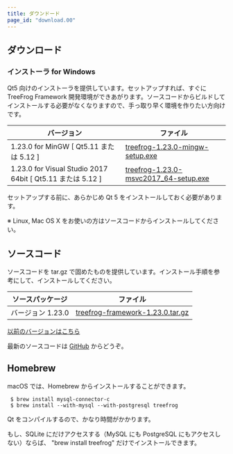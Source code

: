 ```yaml
---
title: ダウンドード
page_id: "download.00"
---
```


## ダウンロード

### インストーラ for Windows

Qt5 向けのインストーラを提供しています。セットアップすれば、すぐに TreeFrog Framework 開発環境ができあがります。ソースコードからビルドしてインストールする必要がなくなりますので、手っ取り早く環境を作りたい方向けです。

<div class="table-div" markdown="1">

| バージョン                                       | ファイル                                  |
|------------------------------------------------|---------------------------------------|
| 1.23.0 for MinGW [ Qt5.11 または 5.12 ]          | [<i class="fa fa-download" aria-hidden="true"></i> treefrog-1.23.0-mingw-setup.exe](https://github.com/treefrogframework/treefrog-framework/releases/download/v1.23.0/treefrog-1.23.0-mingw-setup.exe)       |
| 1.23.0 for Visual Studio 2017 64bit [ Qt5.11 または 5.12 ] | [<i class="fa fa-download" aria-hidden="true"></i> treefrog-1.23.0-msvc2017_64-setup.exe](https://github.com/treefrogframework/treefrog-framework/releases/download/v1.23.0/treefrog-1.23.0-msvc2017_64-setup.exe) |

</div>

セットアップする前に、あらかじめ Qt 5 をインストールしておく必要があります。

※ Linux, Mac OS X をお使いの方はソースコードからインストールしてください。

## ソースコード

ソースコードを tar.gz で固めたものを提供しています。インストール手順を参考にして、インストールしてください。

<div class="table-div" markdown="1">

| ソースパッケージ  | ファイル                         |
|-------------------|----------------------------------|
| バージョン 1.23.0 | [<i class="fa fa-download" aria-hidden="true"></i> treefrog-framework-1.23.0.tar.gz](https://github.com/treefrogframework/treefrog-framework/archive/v1.23.0.tar.gz) |

</div>

 [以前のバージョンはこちら <i class="fa fa-angle-double-right" aria-hidden="true"></i>](https://github.com/treefrogframework/treefrog-framework/releases)

最新のソースコードは [GitHub](https://github.com/treefrogframework/) からどうぞ。

## Homebrew

macOS では、Homebrew からインストールすることができます。

```
 $ brew install mysql-connector-c
 $ brew install --with-mysql --with-postgresql treefrog
```

Qt をコンパイルするので、かなり時間がかかります。

もし、SQLite にだけアクセスする（MySQL にも PostgreSQL にもアクセスしない）ならば、 "brew install treefrog" だけでインストールできます。
